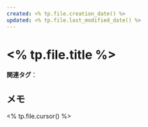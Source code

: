 ```yaml
---
created: <% tp.file.creation_date() %>
updated: <% tp.file.last_modified_date() %>
---
```


# <% tp.file.title %>

**関連タグ**：

## メモ

<% tp.file.cursor() %>